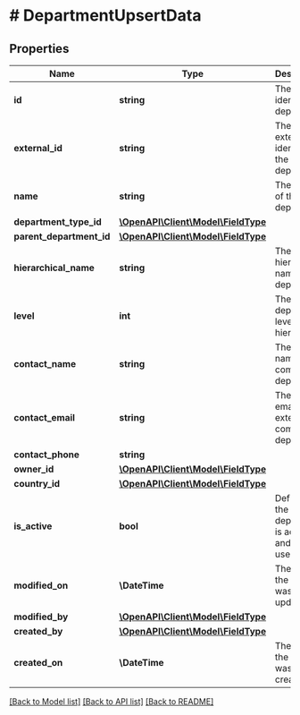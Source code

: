 # # DepartmentUpsertData

## Properties

Name | Type | Description | Notes
------------ | ------------- | ------------- | -------------
**id** | **string** | The guid to identify the department |
**external_id** | **string** | The external identifier of the department | [optional]
**name** | **string** | The name of the department |
**department_type_id** | [**\OpenAPI\Client\Model\FieldType**](FieldType.md) |  |
**parent_department_id** | [**\OpenAPI\Client\Model\FieldType**](FieldType.md) |  | [optional]
**hierarchical_name** | **string** | The hierarchical name of the department | [optional]
**level** | **int** | The department level at the hierarchy | [optional] [default to 0]
**contact_name** | **string** | The contact name of company or department | [optional]
**contact_email** | **string** | The contact email of external company or department | [optional]
**contact_phone** | **string** |  | [optional]
**owner_id** | [**\OpenAPI\Client\Model\FieldType**](FieldType.md) |  | [optional]
**country_id** | [**\OpenAPI\Client\Model\FieldType**](FieldType.md) |  | [optional]
**is_active** | **bool** | Defines if the department is active and can be used | [default to false]
**modified_on** | **\DateTime** | The date the record was updated | [optional]
**modified_by** | [**\OpenAPI\Client\Model\FieldType**](FieldType.md) |  | [optional]
**created_by** | [**\OpenAPI\Client\Model\FieldType**](FieldType.md) |  | [optional]
**created_on** | **\DateTime** | The date the record was created | [optional]

[[Back to Model list]](../../README.md#models) [[Back to API list]](../../README.md#endpoints) [[Back to README]](../../README.md)
